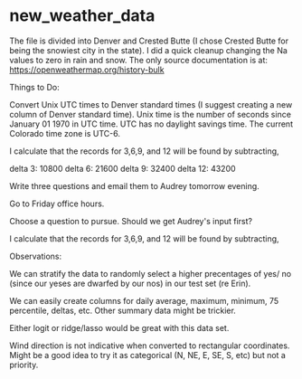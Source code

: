 # new_weather_data

The file is divided into Denver and Crested Butte (I chose Crested Butte for being the snowiest city in the state). I did a quick cleanup changing the Na values to zero in rain and snow. The only source documentation is at: https://openweathermap.org/history-bulk

Things to Do:

Convert Unix UTC times to Denver standard times (I suggest creating a new column of Denver standard time). Unix time is the number of seconds since January 01 1970 in UTC time. UTC has no daylight savings time. The current Colorado time zone is UTC-6.

I calculate that the records for 3,6,9, and 12 will be found by subtracting,

delta 3: 10800 
delta 6: 21600
delta 9: 32400
delta 12: 43200

Write three questions and email them to Audrey tomorrow evening.

Go to Friday office hours.

Choose a question to pursue. Should we get Audrey's input first?

I calculate that the records for 3,6,9, and 12 will be found by subtracting,

Observations:

We can stratify the data to randomly select a higher precentages of yes/ no (since our yeses are dwarfed by our nos) in our test set (re Erin).

We can easily create columns for daily average, maximum, minimum, 75 percentile, deltas, etc. Other summary data might be trickier.

Either logit or ridge/lasso would be great with this data set.

Wind direction is not indicative when converted to rectangular coordinates. Might be a good idea to try it as categorical (N, NE, E, SE, S, etc) but not a priority. 

